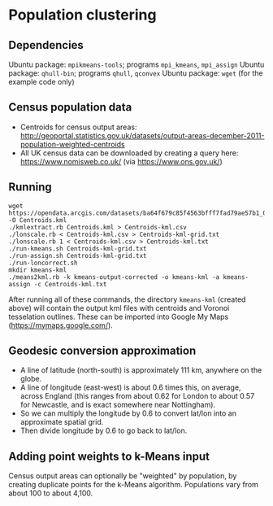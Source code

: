 # Population clustering

## Dependencies

Ubuntu package: `mpikmeans-tools`; programs `mpi_kmeans`, `mpi_assign`
Ubuntu package: `qhull-bin`; programs `qhull`, `qconvex`
Ubuntu package: `wget` (for the example code only)

## Census population data

* Centroids for census output areas: http://geoportal.statistics.gov.uk/datasets/output-areas-december-2011-population-weighted-centroids
* All UK census data can be downloaded by creating a query here: https://www.nomisweb.co.uk/ (via https://www.ons.gov.uk/)

## Running

    wget https://opendata.arcgis.com/datasets/ba64f679c85f4563bfff7fad79ae57b1_0.kml -O Centroids.kml
    ./kmlextract.rb Centroids.kml > Centroids-kml.csv
    ./lonscale.rb < Centroids-kml.csv > Centroids-kml-grid.txt
    ./lonscale.rb 1 < Centroids-kml.csv > Centroids-kml.txt
    ./run-kmeans.sh Centroids-kml-grid.txt
    ./run-assign.sh Centroids-kml-grid.txt
    ./run-loncorrect.sh
    mkdir kmeans-kml
    ./means2kml.rb -k kmeans-output-corrected -o kmeans-kml -a kmeans-assign -c Centroids-kml.txt

After running all of these commands, the directory `kmeans-kml` (created above)
will contain the output kml files with centroids and Voronoi tesselation
outlines. These can be imported into Google My Maps
(https://mymaps.google.com/).

## Geodesic conversion approximation

* A line of latitude (north-south) is approximately 111 km, anywhere on the globe.
* A line of longitude (east-west) is about 0.6 times this, on average, across England (this ranges from about 0.62 for London to about 0.57 for Newcastle, and is exact somewhere near Nottingham).
* So we can multiply the longitude by 0.6 to convert lat/lon into an approximate spatial grid.
* Then divide longitude by 0.6 to go back to lat/lon.

## Adding point weights to k-Means input

Census output areas can optionally be "weighted" by population, by creating
duplicate points for the k-Means algorithm. Populations vary from about 100 to
about 4,100.

